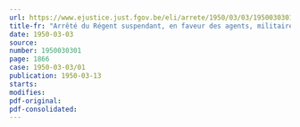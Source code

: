 ```yaml
---
url: https://www.ejustice.just.fgov.be/eli/arrete/1950/03/03/1950030301/justel
title-fr: "Arrêté du Régent suspendant, en faveur des agents, militaires démobilisés, dont l'inaptitude physique résulte de maladies contractées ou de blessures reçues durant la mobilisation de l'armée, l'application de l'arrêté royal du 30 mars 1939, relatif à la mise en disponibilité des agents de l'Etat"
date: 1950-03-03
source:
number: 1950030301
page: 1866
case: 1950-03-03/01
publication: 1950-03-13
starts:
modifies:
pdf-original:
pdf-consolidated:
---
```


